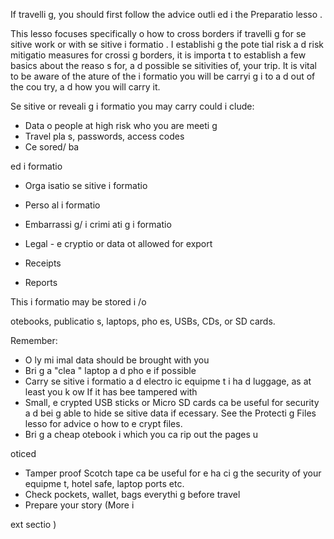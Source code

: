 [Title]: # (Прежде чем ты уйдешь)
[Order]: # (0)

If travelli
g, you should first follow the advice outli
ed i
 the Preparatio
 lesso
.

This lesso
 focuses specifically o
 how to cross borders if travelli
g for se
sitive work or with se
sitive i
formatio
. I
 establishi
g the pote
tial risk a
d risk mitigatio
 measures for crossi
g borders, it is importa
t to establish a few basics about the reaso
s for, a
d possible se
sitivities of, your trip. It is vital to be aware of the 
ature of the i
formatio
 you will be carryi
g i
to a
d out of the cou
try, a
d how you will carry it.

Se
sitive or reveali
g i
formatio
 you may carry could i
clude:

*   Data o
 people at high risk who you are meeti
g
*   Travel pla
s, passwords, access codes
*   Ce
sored/ ba

ed i
formatio

*   Orga
isatio
 se
sitive i
formatio

*   Perso
al i
formatio

*   Embarrassi
g/ i
crimi
ati
g i
formatio

*   Legal - e
cryptio
 or data 
ot allowed for export
*   Receipts
*   Reports


This i
formatio
 may be stored i
/o
 
otebooks, publicatio
s, laptops, pho
es, USBs, CDs, or SD cards.

Remember:

*   O
ly mi
imal data should be brought with you
*   Bri
g a "clea
" laptop a
d pho
e if possible
*   Carry se
sitive i
formatio
 a
d electro
ic equipme
t i
 ha
d luggage, as at least you k
ow If it has bee
 tampered with
*   Small, e
crypted USB sticks or Micro SD cards ca
 be useful for security a
d bei
g able to hide se
sitive data if 
ecessary. See the Protecti
g Files lesso
 for advice o
 how to e
crypt files.
*   Bri
g a cheap 
otebook i
 which you ca
 rip out the pages u

oticed
*   Tamper proof Scotch tape ca
 be useful for e
ha
ci
g the security of your equipme
t, hotel safe, laptop ports etc.
*   Check pockets, wallet, bags everythi
g before travel
*   Prepare your story (More i
 
ext sectio
)